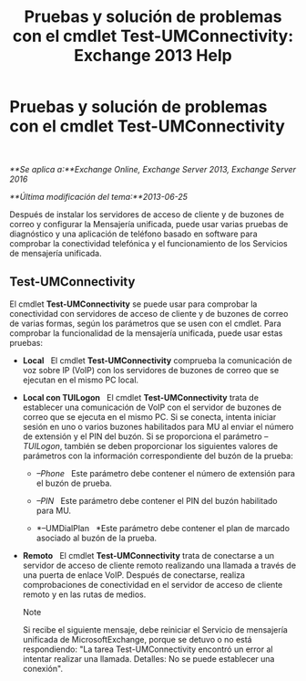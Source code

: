 ﻿---
title: 'Pruebas y solución de problemas con el cmdlet Test-UMConnectivity: Exchange 2013 Help'
TOCTitle: Pruebas y solución de problemas con el cmdlet Test-UMConnectivity
ms:assetid: 08e67a99-e37f-4afd-bd58-455b62580af7
ms:mtpsurl: https://technet.microsoft.com/es-es/library/Aa995978(v=EXCHG.150)
ms:contentKeyID: 56271495
ms.date: 05/22/2018
mtps_version: v=EXCHG.150
ms.translationtype: MT
---

# Pruebas y solución de problemas con el cmdlet Test-UMConnectivity

 

_**Se aplica a:**Exchange Online, Exchange Server 2013, Exchange Server 2016_

_**Última modificación del tema:**2013-06-25_

Después de instalar los servidores de acceso de cliente y de buzones de correo y configurar la Mensajería unificada, puede usar varias pruebas de diagnóstico y una aplicación de teléfono basado en software para comprobar la conectividad telefónica y el funcionamiento de los Servicios de mensajería unificada.

## Test-UMConnectivity

El cmdlet **Test-UMConnectivity** se puede usar para comprobar la conectividad con servidores de acceso de cliente y de buzones de correo de varias formas, según los parámetros que se usen con el cmdlet. Para comprobar la funcionalidad de la mensajería unificada, puede usar estas pruebas:

  - **Local**   El cmdlet **Test-UMConnectivity** comprueba la comunicación de voz sobre IP (VoIP) con los servidores de buzones de correo que se ejecutan en el mismo PC local.

  - **Local con TUILogon**   El cmdlet **Test-UMConnectivity** trata de establecer una comunicación de VoIP con el servidor de buzones de correo que se ejecuta en el mismo PC. Si se conecta, intenta iniciar sesión en uno o varios buzones habilitados para MU al enviar el número de extensión y el PIN del buzón. Si se proporciona el parámetro *–TUILogon*, también se deben proporcionar los siguientes valores de parámetros con la información correspondiente del buzón de la prueba:
    
      - *–Phone*   Este parámetro debe contener el número de extensión para el buzón de prueba.
    
      - *–PIN*   Este parámetro debe contener el PIN del buzón habilitado para MU.
    
      - *–UMDialPlan   *Este parámetro debe contener el plan de marcado asociado al buzón de la prueba.

  - **Remoto**   El cmdlet **Test-UMConnectivity** trata de conectarse a un servidor de acceso de cliente remoto realizando una llamada a través de una puerta de enlace VoIP. Después de conectarse, realiza comprobaciones de conectividad en el servidor de acceso de cliente remoto y en las rutas de medios.
    

    > [!NOTE]
    > Si recibe el siguiente mensaje, debe reiniciar el Servicio de mensajería unificada de MicrosoftExchange, porque se detuvo o no está respondiendo: "La tarea Test-UMConnectivity encontró un error al intentar realizar una llamada. Detalles: No se puede establecer una conexión".


